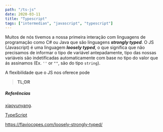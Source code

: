 ```yaml
---
path: "/ts-js"
date: 2020-03-11
title: "Typescript"
tags: ["intermedian", "javascript", "typescript"]
---
```


Muitos de nós tivemos a nossa primeira interação com linguagens de programação como C# ou Java que são linguagens _**strongly typed**_. O JS (Javascript) é uma linguagem _**loosely typed**_, o que significa que não precisamos de informar o tipo de variável antepadamente, tipo das nossas variáveis são indetificadas automaticamente com base no tipo do valor que ás assinamos (Ex. `''` or `""`, são do tipo `string`).

A flexibilidade que o JS nos oferece pode

> **TL;DR**

##### Referências

[xiaoyunyang](https://medium.com/@xiaoyunyang/javascript-is-a-loosely-typed-language-meaning-you-dont-have-to-specify-what-type-of-information-137408d54fc7#:~:text=JavaScript%20is%20a%20loosely%20typed%20language%2C%20meaning%20you%20don't,%22%20to%20indicate%20string%20values).

[TypeScript](https://github.com/microsoft/TypeScript)

https://flaviocopes.com/loosely-strongly-typed/
